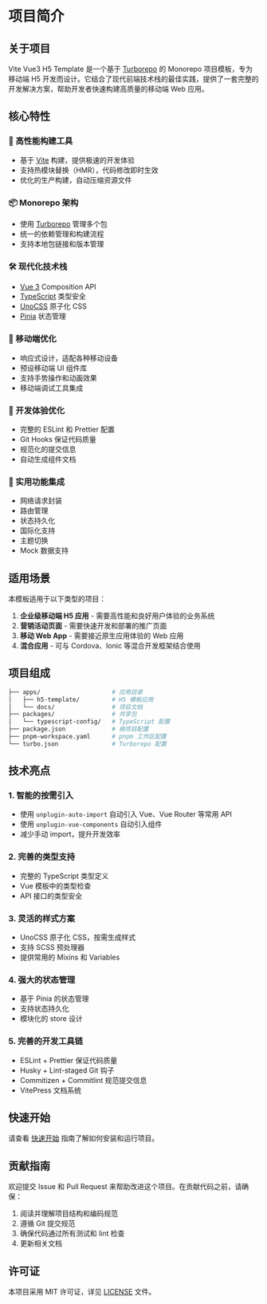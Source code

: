# 项目简介

## 关于项目

Vite Vue3 H5 Template 是一个基于 [Turborepo](https://turbo.build/repo)
的 Monorepo 项目模板，专为移动端 H5 开发而设计。它结合了现代前端技术栈的最佳实践，提供了一套完整的开发解决方案，帮助开发者快速构建高质量的移动端 Web 应用。

## 核心特性

### 🚀 高性能构建工具

- 基于 [Vite](https://cn.vitejs.dev/) 构建，提供极速的开发体验
- 支持热模块替换（HMR），代码修改即时生效
- 优化的生产构建，自动压缩资源文件

### 📦 Monorepo 架构

- 使用 [Turborepo](https://turbo.build/repo) 管理多个包
- 统一的依赖管理和构建流程
- 支持本地包链接和版本管理

### 🛠 现代化技术栈

- [Vue 3](https://v3.cn.vuejs.org/) Composition API
- [TypeScript](https://www.typescriptlang.org/) 类型安全
- [UnoCSS](https://unocss.dev/) 原子化 CSS
- [Pinia](https://pinia.vuejs.org/) 状态管理

### 📱 移动端优化

- 响应式设计，适配各种移动设备
- 预设移动端 UI 组件库
- 支持手势操作和动画效果
- 移动端调试工具集成

### 🎨 开发体验优化

- 完整的 ESLint 和 Prettier 配置
- Git Hooks 保证代码质量
- 规范化的提交信息
- 自动生成组件文档

### 🔧 实用功能集成

- 网络请求封装
- 路由管理
- 状态持久化
- 国际化支持
- 主题切换
- Mock 数据支持

## 适用场景

本模板适用于以下类型的项目：

1. **企业级移动端 H5 应用** - 需要高性能和良好用户体验的业务系统
2. **营销活动页面** - 需要快速开发和部署的推广页面
3. **移动 Web App** - 需要接近原生应用体验的 Web 应用
4. **混合应用** - 可与 Cordova、Ionic 等混合开发框架结合使用

## 项目组成

```bash
├── apps/                    # 应用目录
│   ├── h5-template/         # H5 模板应用
│   └── docs/                # 项目文档
├── packages/                # 共享包
│   └── typescript-config/   # TypeScript 配置
├── package.json             # 根项目配置
├── pnpm-workspace.yaml      # pnpm 工作区配置
└── turbo.json               # Turborepo 配置
```

## 技术亮点

### 1. 智能的按需引入

- 使用 `unplugin-auto-import` 自动引入 Vue、Vue Router 等常用 API
- 使用 `unplugin-vue-components` 自动引入组件
- 减少手动 import，提升开发效率

### 2. 完善的类型支持

- 完整的 TypeScript 类型定义
- Vue 模板中的类型检查
- API 接口的类型安全

### 3. 灵活的样式方案

- UnoCSS 原子化 CSS，按需生成样式
- 支持 SCSS 预处理器
- 提供常用的 Mixins 和 Variables

### 4. 强大的状态管理

- 基于 Pinia 的状态管理
- 支持状态持久化
- 模块化的 store 设计

### 5. 完善的开发工具链

- ESLint + Prettier 保证代码质量
- Husky + Lint-staged Git 钩子
- Commitizen + Commitlint 规范提交信息
- VitePress 文档系统

## 快速开始

请查看 [快速开始](./getting-started.md) 指南了解如何安装和运行项目。

## 贡献指南

欢迎提交 Issue 和 Pull Request 来帮助改进这个项目。在贡献代码之前，请确保：

1. 阅读并理解项目结构和编码规范
2. 遵循 Git 提交规范
3. 确保代码通过所有测试和 lint 检查
4. 更新相关文档

## 许可证

本项目采用 MIT 许可证，详见
[LICENSE](https://github.com/wuxingxi888/miracle-vue-h5-template/blob/main/LICENSE) 文件。
